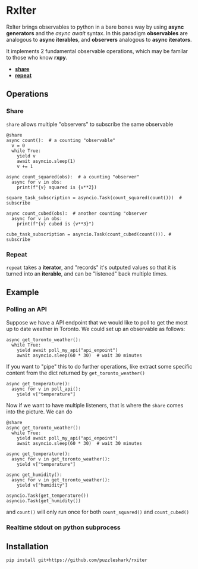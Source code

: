 # RxIter

RxIter brings observables to python in a bare bones way by using **async generators** and the *async* *await* syntax. In this paradigm **observables** are analogous to **async iterables**, and **observers** analogous to **async iterators**.


It implements 2 fundamental observable operations, which may be familar to those who know **rxpy**.

* [**share**](#Share)
* [**repeat**](#Repeat)

## Operations

### Share
`share` allows multiple "observers" to subscribe the same observable
```
@share
async count():  # a counting "observable"
  v = 0
  while True:
    yield v
    await asyncio.sleep(1)
    v += 1

async count_squared(obs):  # a counting "observer"
  async for v in obs: 
    print(f"{v} squared is {v**2})

square_task_subscription = asyncio.Task(count_squared(count()))  # subscribe

async count_cubed(obs):  # another counting "observer
  async for v in obs:
    print(f"{v} cubed is {v**3}")

cube_task_subscription = asyncio.Task(count_cubed(count())). # subscribe
```
### Repeat
`repeat` takes a **iterator**, and "records" it's outputed values so that it is turned into an **iterable**, and can be "listened" back multiple times.

## Example
### Polling an API
Suppose we have a API endpoint that we would like to poll to get the most up to date weather in Toronto. We could set up an observable as follows:

```
async get_toronto_weather():
  while True:
    yield await poll_my_api("api_enpoint")
    await asyncio.sleep(60 * 30)  # wait 30 minutes
```

If you want to "pipe" this to do further operations, like extract some specific content from the dict returned by `get_toronto_weather()`

```
async get_temperature():
  async for v in poll_api():
    yield v["temperature"]
```

Now if we want to have multiple listeners, that is where the `share` comes into the picture. We can do

```
@share
async get_toronto_weather():
  while True:
    yield await poll_my_api("api_enpoint")
    await asyncio.sleep(60 * 30)  # wait 30 minutes

async get_temperature():
  async for v in get_toronto_weather():
    yield v["temperature"]

async get_humidity():
  async for v in get_toronto_weather():
    yield v["humidity"]

asyncio.Task(get_temperature())
asyncio.Task(get_humidity())
```

and `count()` will only run once for both `count_squared()` and `count_cubed()`
### Realtime stdout on python subprocess
## Installation
```
pip install git+https://github.com/puzzleshark/rxiter
```
